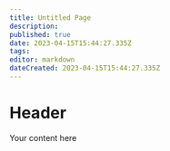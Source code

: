 ```yaml
---
title: Untitled Page
description: 
published: true
date: 2023-04-15T15:44:27.335Z
tags: 
editor: markdown
dateCreated: 2023-04-15T15:44:27.335Z
---
```


# Header
Your content here